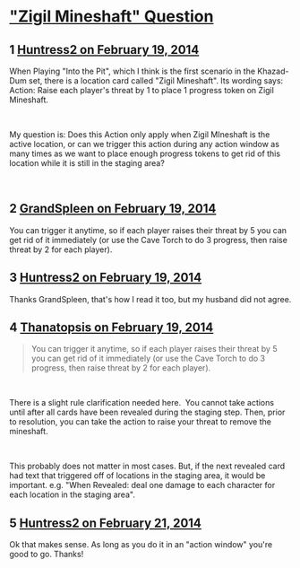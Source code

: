 # [&quot;Zigil Mineshaft&quot; Question](https://community.fantasyflightgames.com/topic/99603-zigil-mineshaft-question/)

## 1 [Huntress2 on February 19, 2014](https://community.fantasyflightgames.com/topic/99603-zigil-mineshaft-question/?do=findComment&comment=988997)

When Playing "Into the Pit", which I think is the first scenario in the Khazad-Dum set, there is a location card called "Zigil Mineshaft". Its wording says: Action: Raise each player's threat by 1 to place 1 progress token on Zigil Mineshaft.

 

My question is: Does this Action only apply when Zigil MIneshaft is the active location, or can we trigger this action during any action window as many times as we want to place enough progress tokens to get rid of this location while it is still in the staging area?

 

## 2 [GrandSpleen on February 19, 2014](https://community.fantasyflightgames.com/topic/99603-zigil-mineshaft-question/?do=findComment&comment=989023)

You can trigger it anytime, so if each player raises their threat by 5 you can get rid of it immediately (or use the Cave Torch to do 3 progress, then raise threat by 2 for each player).

## 3 [Huntress2 on February 19, 2014](https://community.fantasyflightgames.com/topic/99603-zigil-mineshaft-question/?do=findComment&comment=989027)

Thanks GrandSpleen, that's how I read it too, but my husband did not agree.

## 4 [Thanatopsis on February 19, 2014](https://community.fantasyflightgames.com/topic/99603-zigil-mineshaft-question/?do=findComment&comment=989832)

> You can trigger it anytime, so if each player raises their threat by 5 you can get rid of it immediately (or use the Cave Torch to do 3 progress, then raise threat by 2 for each player).

 

There is a slight rule clarification needed here.  You cannot take actions until after all cards have been revealed during the staging step. Then, prior to resolution, you can take the action to raise your threat to remove the mineshaft.

 

This probably does not matter in most cases. But, if the next revealed card had text that triggered off of locations in the staging area, it would be important. e.g. "When Revealed: deal one damage to each character for each location in the staging area". 

## 5 [Huntress2 on February 21, 2014](https://community.fantasyflightgames.com/topic/99603-zigil-mineshaft-question/?do=findComment&comment=991162)

Ok that makes sense. As long as you do it in an "action window" you're good to go. Thanks!

